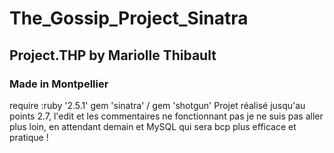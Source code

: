 <h1>The_Gossip_Project_Sinatra</h1>
<h2>Project.THP by Mariolle Thibault</h2>
<h3>Made in Montpellier</h3>
require :ruby '2.5.1'
gem 'sinatra' / gem 'shotgun'
Projet réalisé jusqu'au points 2.7, l'edit et les commentaires ne fonctionnant pas je ne suis pas aller plus loin, en attendant demain et MySQL qui sera bcp plus efficace et pratique !
